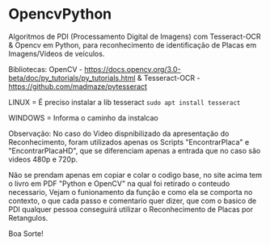 # OpencvPython

Algoritmos de PDI (Processamento Digital de Imagens) com Tesseract-OCR & Opencv em Python, para reconhecimento de identificação de Placas em Imagens/Vídeos de veículos.

Bibliotecas: OpenCV - https://docs.opencv.org/3.0-beta/doc/py_tutorials/py_tutorials.html
& Tesseract-OCR - https://github.com/madmaze/pytesseract

LINUX = É preciso instalar a lib tesseract 
``sudo apt install tesseract ``

WINDOWS = Informa o caminho da instalcao 

Observação: No caso do Video dispnibilizado da apresentação do Reconhecimento, foram utilizados apenas os Scripts "EncontrarPlaca" e "EncontrarPlacaHD", que se diferenciam apenas a entrada que no caso são videos 480p e 720p. 

Não se prendam apenas em copiar e colar o codigo base, no site acima tem o livro em PDF "Python e OpenCV" na qual foi retirado o conteudo necessario, Vejam o funionamento da função e como ela se comporta no contexto, o que cada passo e comentario quer dizer, que com o basico de PDI qualquer pessoa conseguirá utilizar o Reconhecimento de Placas por Retangulos.

Boa Sorte!
